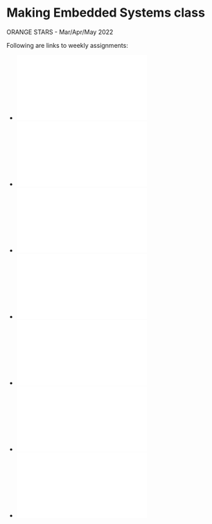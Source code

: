 ﻿# Making Embedded Systems class
 ORANGE STARS - Mar/Apr/May 2022

 Following are links to weekly assignments:
- ![Week 1](/Week1/README.md)
- ![Week 2](/Week2/README.md)
- ![Week 3](/Week3/README.md)
- ![Week 4](/Week4/README.md)
- ![Week 5](/Week5/README.md)
- ![Week 6](/Week6/README.md)
- ![Week 7](/Week7/README.md)
